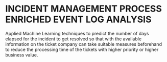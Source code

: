 # INCIDENT MANAGEMENT PROCESS ENRICHED EVENT LOG ANALYSIS
Applied Machine Learning techniques to predict the number of days elapsed for the incident to get resolved so that with the available information on the ticket company can take suitable measures beforehand to reduce the processing time of the tickets with higher priority or higher business value.
